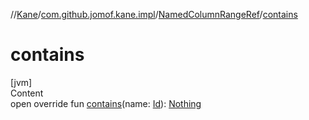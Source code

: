 //[Kane](../../index.md)/[com.github.jomof.kane.impl](../index.md)/[NamedColumnRangeRef](index.md)/[contains](contains.md)



# contains  
[jvm]  
Content  
open override fun [contains](contains.md)(name: [Id](../index.md#%5Bcom.github.jomof.kane.impl%2FId%2F%2F%2FPointingToDeclaration%2F%5D%2FClasslikes%2F-1174424542)): [Nothing](https://kotlinlang.org/api/latest/jvm/stdlib/kotlin/-nothing/index.html)  



